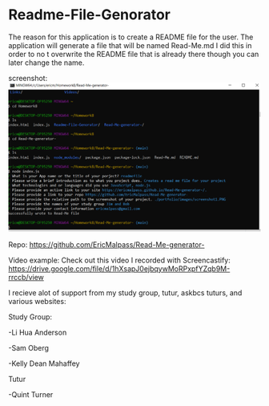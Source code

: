 # Readme-File-Genorator
The reason for this application is to create a README file for the user.
The application will generate a file that will be named Read-Me.md I did this 
in order to no t overwrite the README file that is already there though you can later change the name.


screenshot:
![Screenshots](./screenshot.PNG)

Repo:
https://github.com/EricMalpass/Read-Me-generator-

Video example:
Check out this video I recorded with Screencastify: https://drive.google.com/file/d/1hXsapJ0ejbqywMoRPxpfYZqb9M-rrccb/view

I recieve alot of support from my study group, tutur, askbcs tuturs, and various websites:

Study Group:

-Li Hua Anderson

-Sam Oberg

-Kelly Dean Mahaffey

Tutur

-Quint Turner
